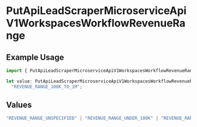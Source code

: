 # PutApiLeadScraperMicroserviceApiV1WorkspacesWorkflowRevenueRange

## Example Usage

```typescript
import { PutApiLeadScraperMicroserviceApiV1WorkspacesWorkflowRevenueRange } from "oppulence-backend-sdk/models/operations";

let value: PutApiLeadScraperMicroserviceApiV1WorkspacesWorkflowRevenueRange =
  "REVENUE_RANGE_100K_TO_1M";
```

## Values

```typescript
"REVENUE_RANGE_UNSPECIFIED" | "REVENUE_RANGE_UNDER_100K" | "REVENUE_RANGE_100K_TO_1M" | "REVENUE_RANGE_1M_TO_10M" | "REVENUE_RANGE_10M_TO_50M" | "REVENUE_RANGE_OVER_50M"
```